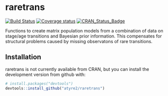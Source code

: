 
<!-- README.md is generated from README.Rmd. Please edit that file -->
raretrans
=========

[![Build Status](https://travis-ci.com/atyre2/raretrans.svg?token=fZ6v1nEUhWRrRW3uj9TH&branch=master)](https://travis-ci.com/atyre2/raretrans) [![Coverage status](https://codecov.io/gh/atyre2/raretrans/branch/master/graph/badge.svg)](https://codecov.io/github/atyre2/raretrans?branch=master) [![CRAN\_Status\_Badge](http://www.r-pkg.org/badges/version/raretrans)](https://cran.r-project.org/package=raretrans)

Functions to create matrix population models from a combination of data on stage/age transitions and Bayesian prior information. This compensates for structural problems caused by missing observatons of rare transitions.

Installation
------------

raretrans is not currently available from CRAN, but you can install the development version from github with:

``` r
# install.packages("devtools")
devtools::install_github("atyre2/raretrans")
```
